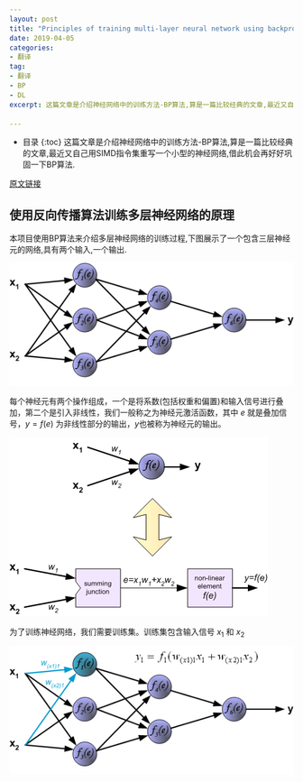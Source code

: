 ```yaml
---
layout: post
title: "Principles of training multi-layer neural network using backpropagation[翻译]"
date: 2019-04-05
categories:
- 翻译
tag:
- 翻译
- BP
- DL
excerpt: 这篇文章是介绍神经网络中的训练方法-BP算法,算是一篇比较经典的文章,最近又自己用SIMD指令集重写一个小型的神经网络,借此机会再好好巩固一下BP算法.

---
```

* 目录
{:toc}
这篇文章是介绍神经网络中的训练方法-BP算法,算是一篇比较经典的文章,最近又自己用SIMD指令集重写一个小型的神经网络,借此机会再好好巩固一下BP算法.

[原文链接](http://galaxy.agh.edu.pl/~vlsi/AI/backp_t_en/backprop.html)

## 使用反向传播算法训练多层神经网络的原理
本项目使用BP算法来介绍多层神经网络的训练过程,下图展示了一个包含三层神经元的网络,具有两个输入,一个输出.

<img src="/assets/images/posts/BP/img01.gif" div align=center/>

每个神经元有两个操作组成，一个是将系数(包括权重和偏置)和输入信号进行叠加，第二个是引入非线性，我们一般称之为神经元激活函数，其中 $e$ 就是叠加信号，$y=f(e)$ 为非线性部分的输出，$y$也被称为神经元的输出。

<img src="/assets/images/posts/BP/img02.gif"/>

为了训练神经网络，我们需要训练集。训练集包含输入信号 $x_1$ 和 $x_2$

<img src="/assets/images/posts/BP/img03-1.gif"/>













